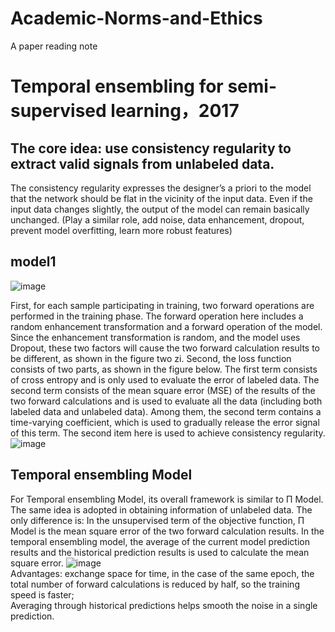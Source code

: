 # Academic-Norms-and-Ethics
A paper reading note
# Temporal ensembling for semi-supervised learning，2017
## The core idea: use consistency regularity to extract valid signals from unlabeled data.
The consistency regularity expresses the designer’s a priori to the model that the network should be flat in the vicinity of the input data. Even if the input data changes slightly, the output of the model can remain basically unchanged. (Play a similar role, add noise, data enhancement, dropout, prevent model overfitting, learn more robust features)
## model1
![image](https://user-images.githubusercontent.com/94347374/144703679-aa1ac421-7375-4317-9f4d-285cc2330fb5.png)

First, for each sample participating in training, two forward operations are performed in the training phase. The forward operation here includes a random enhancement transformation and a forward operation of the model. Since the enhancement transformation is random, and the model uses Dropout, these two factors will cause the two forward calculation results to be different, as shown in the figure two zi.
Second, the loss function consists of two parts, as shown in the figure below. The first term consists of cross entropy and is only used to evaluate the error of labeled data. The second term consists of the mean square error (MSE) of the results of the two forward calculations and is used to evaluate all the data (including both labeled data and unlabeled data). Among them, the second term contains a time-varying coefficient, which is used to gradually release the error signal of this term. The second item here is used to achieve consistency regularity.  
![image](https://user-images.githubusercontent.com/94347374/144703931-256c6073-9061-479a-88f9-9e4f97f91056.png)  
## Temporal ensembling Model
For Temporal ensembling Model, its overall framework is similar to Π Model. The same idea is adopted in obtaining information of unlabeled data. The only difference is:
In the unsupervised term of the objective function, Π Model is the mean square error of the two forward calculation results. In the temporal ensembling model, the average of the current model prediction results and the historical prediction results is used to calculate the mean square error.
![image](https://user-images.githubusercontent.com/94347374/144703967-c9d7a141-3782-4012-b87e-ac4e505f6424.png)  
Advantages: exchange space for time, in the case of the same epoch, the total number of forward calculations is reduced by half, so the training speed is faster;  
            Averaging through historical predictions helps smooth the noise in a single prediction.

